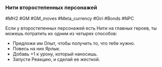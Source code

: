 ### **Нити второстепенных персонажей**

#MH2 #GM #GM_moves #Meta_currency #Giri #Bonds #NPC 

Если у второстепенных персонажей есть Нити на главных героев, ты можешь потратить их одним из четырех способов: 
- Предложи им Опыт, чтобы получить то, что тебе нужно. 
- Повесь на них Ярлык. 
- Добавь +1 к урону, который наносишь. 
- Запусти Реакцию, и сделай ее жесткой.